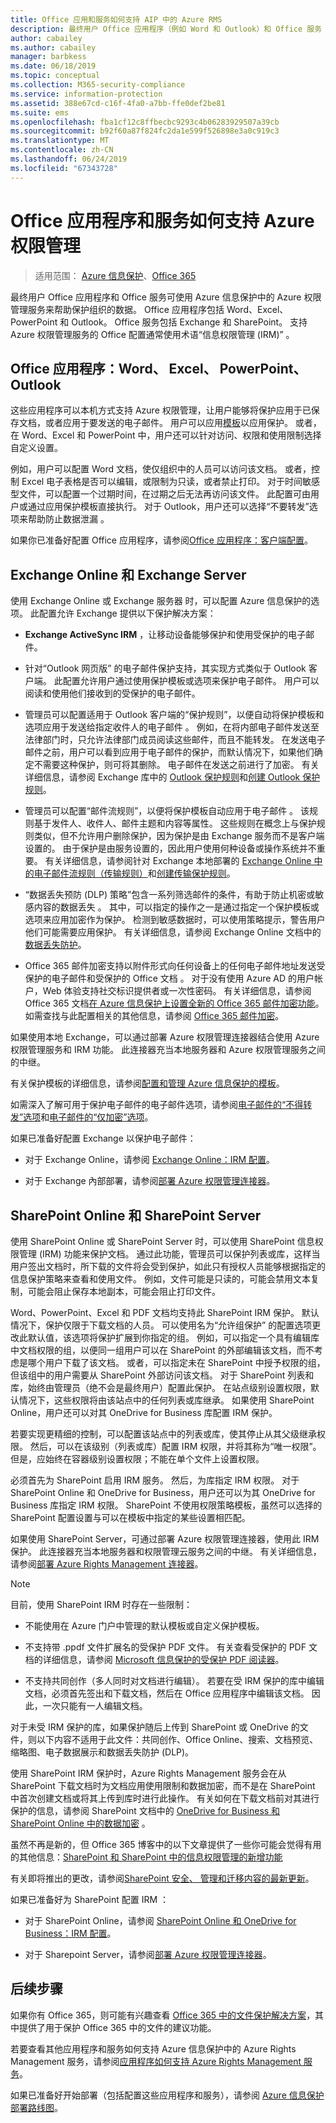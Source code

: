 ```yaml
---
title: Office 应用和服务如何支持 AIP 中的 Azure RMS
description: 最终用户 Office 应用程序（例如 Word 和 Outlook）和 Office 服务（例如 Exchange 和 SharePoint）如何使用 AIP 中的 Azure 权限管理服务来帮助保护组织的数据。
author: cabailey
ms.author: cabailey
manager: barbkess
ms.date: 06/18/2019
ms.topic: conceptual
ms.collection: M365-security-compliance
ms.service: information-protection
ms.assetid: 388e67cd-c16f-4fa0-a7bb-ffe0def2be81
ms.suite: ems
ms.openlocfilehash: fba1cf12c8ffbecbc9293c4b06283929507a39cb
ms.sourcegitcommit: b92f60a87f824fc2da1e599f526898e3a0c919c3
ms.translationtype: MT
ms.contentlocale: zh-CN
ms.lasthandoff: 06/24/2019
ms.locfileid: "67343728"
---
```

# <a name="how-office-applications-and-services-support-azure-rights-management"></a>Office 应用程序和服务如何支持 Azure 权限管理 

>适用范围：  [Azure 信息保护](https://azure.microsoft.com/pricing/details/information-protection)、[Office 365](https://download.microsoft.com/download/E/C/F/ECF42E71-4EC0-48FF-AA00-577AC14D5B5C/Azure_Information_Protection_licensing_datasheet_EN-US.pdf)

最终用户 Office 应用程序和 Office 服务可使用 Azure 信息保护中的 Azure 权限管理服务来帮助保护组织的数据。 Office 应用程序包括 Word、Excel、PowerPoint 和 Outlook。 Office 服务包括 Exchange 和 SharePoint。 支持 Azure 权限管理服务的 Office 配置通常使用术语“信息权限管理 (IRM)”  。

## <a name="office-applications-word-excel-powerpoint-outlook"></a>Office 应用程序：Word、 Excel、 PowerPoint、 Outlook
这些应用程序可以本机方式支持 Azure 权限管理，让用户能够将保护应用于已保存文档，或者应用于要发送的电子邮件。 用户可以应用[模板](configure-policy-templates.md)以应用保护。 或者，在 Word、Excel 和 PowerPoint 中，用户还可以针对访问、权限和使用限制选择自定义设置。

例如，用户可以配置 Word 文档，使仅组织中的人员可以访问该文档。 或者，控制 Excel 电子表格是否可以编辑，或限制为只读，或者禁止打印。 对于时间敏感型文件，可以配置一个过期时间，在过期之后无法再访问该文件。 此配置可由用户或通过应用保护模板直接执行。 对于 Outlook，用户还可以选择“不要转发”选项来帮助防止数据泄漏  。

如果你已准备好配置 Office 应用程序，请参阅[Office 应用程序：客户端配置](configure-office-apps.md)。

## <a name="exchange-online-and-exchange-server"></a>Exchange Online 和 Exchange Server
使用 Exchange Online 或 Exchange 服务器 时，可以配置 Azure 信息保护的选项。 此配置允许 Exchange 提供以下保护解决方案：

-   **Exchange ActiveSync IRM** ，让移动设备能够保护和使用受保护的电子邮件。

-   针对“Outlook 网页版”  的电子邮件保护支持，其实现方式类似于 Outlook 客户端。 此配置允许用户通过使用保护模板或选项来保护电子邮件。 用户可以阅读和使用他们接收到的受保护的电子邮件。

-   管理员可以配置适用于 Outlook 客户端的“保护规则”，以便自动将保护模板和选项应用于发送给指定收件人的电子邮件  。 例如，在将内部电子邮件发送至法律部门时，只允许法律部门成员阅读这些邮件，而且不能转发。 在发送电子邮件之前，用户可以看到应用于电子邮件的保护，而默认情况下，如果他们确定不需要这种保护，则可将其删除。 电子邮件在发送之前进行了加密。 有关详细信息，请参阅 Exchange 库中的 [Outlook 保护规则](https://technet.microsoft.com/library/dd638178%28v=exchg.150%29.aspx)和[创建 Outlook 保护规则](https://technet.microsoft.com/library/dd638196%28v=exchg.150%29.aspx)。

-   管理员可以配置“邮件流规则”，以便将保护模板自动应用于电子邮件  。 该规则基于发件人、收件人、邮件主题和内容等属性。 这些规则在概念上与保护规则类似，但不允许用户删除保护，因为保护是由 Exchange 服务而不是客户端设置的。 由于保护是由服务设置的，因此用户使用何种设备或操作系统并不重要。 有关详细信息，请参阅针对 Exchange 本地部署的 [Exchange Online 中的电子邮件流规则（传输规则）](/exchange/security-and-compliance/mail-flow-rules/mail-flow-rules)和[创建传输保护规则](https://technet.microsoft.com/library/dd302432.aspx)。

-   “数据丢失预防 (DLP) 策略”包含一系列筛选邮件的条件，有助于防止机密或敏感内容的数据丢失  。 其中，可以指定的操作之一是通过指定一个保护模板或选项来应用加密作为保护。 检测到敏感数据时，可以使用策略提示，警告用户他们可能需要应用保护。 有关详细信息，请参阅 Exchange Online 文档中的[数据丢失防护](/exchange/security-and-compliance/data-loss-prevention/data-loss-prevention)。

-   Office 365 邮件加密支持以附件形式向任何设备上的任何电子邮件地址发送受保护的电子邮件和受保护的 Office 文档  。 对于没有使用 Azure AD 的用户帐户，Web 体验支持社交标识提供者或一次性密码。 有关详细信息，请参阅 Office 365 文档[在 Azure 信息保护上设置全新的 Office 365 邮件加密功能](/office365/securitycompliance/set-up-new-message-encryption-capabilities)。 如需查找与此配置相关的其他信息，请参阅 [Office 365 邮件加密](https://docs.microsoft.com/office365/securitycompliance/ome)。

如果使用本地 Exchange，可以通过部署 Azure 权限管理连接器结合使用 Azure 权限管理服务和 IRM 功能。 此连接器充当本地服务器和 Azure 权限管理服务之间的中继。

有关保护模板的详细信息，请参阅[配置和管理 Azure 信息保护的模板](configure-policy-templates.md)。

如需深入了解可用于保护电子邮件的电子邮件选项，请参阅[电子邮件的“不得转发”选项](configure-usage-rights.md#do-not-forward-option-for-emails)和[电子邮件的“仅加密”选项](configure-usage-rights.md#encrypt-only-option-for-emails)。

如果已准备好配置 Exchange 以保护电子邮件：

- 对于 Exchange Online，请参阅 [Exchange Online：IRM 配置](configure-office365.md#exchangeonline-irm-configuration)。

- 对于 Exchange 內部部署，请参阅[部署 Azure 权限管理连接器](deploy-rms-connector.md)。


## <a name="sharepoint-online-and-sharepoint-server"></a>SharePoint Online 和 SharePoint Server

使用 SharePoint Online 或 SharePoint Server 时，可以使用 SharePoint 信息权限管理 (IRM) 功能来保护文档。 通过此功能，管理员可以保护列表或库，这样当用户签出文档时，所下载的文件将会受到保护，如此只有授权人员能够根据指定的信息保护策略来查看和使用文件。 例如，文件可能是只读的，可能会禁用文本复制，可能会阻止保存本地副本，可能会阻止打印文件。

Word、PowerPoint、Excel 和 PDF 文档均支持此 SharePoint IRM 保护。 默认情况下，保护仅限于下载文档的人员。 可以使用名为“允许组保护”  的配置选项更改此默认值，该选项将保护扩展到你指定的组。 例如，可以指定一个具有编辑库中文档权限的组，以便同一组用户可以在 SharePoint 的外部编辑该文档，而不考虑是哪个用户下载了该文档。 或者，可以指定未在 SharePoint 中授予权限的组，但该组中的用户需要从 SharePoint 外部访问该文档。 对于 SharePoint 列表和库，始终由管理员（绝不会是最终用户）配置此保护。 在站点级别设置权限，默认情况下，这些权限将由该站点中的任何列表或库继承。 如果使用 SharePoint Online，用户还可以对其 OneDrive for Business 库配置 IRM 保护。

若要实现更精细的控制，可以配置该站点中的列表或库，使其停止从其父级继承权限。 然后，可以在该级别（列表或库）配置 IRM 权限，并将其称为“唯一权限”。 但是，应始终在容器级别设置权限；不能在单个文件上设置权限。 

必须首先为 SharePoint 启用 IRM 服务。 然后，为库指定 IRM 权限。 对于 SharePoint Online 和 OneDrive for Business，用户还可以为其 OneDrive for Business 库指定 IRM 权限。 SharePoint 不使用权限策略模板，虽然可以选择的 SharePoint 配置设置与可以在模板中指定的某些设置相匹配。

如果使用 SharePoint Server，可通过部署 Azure 权限管理连接器，使用此 IRM 保护。 此连接器充当本地服务器和权限管理云服务之间的中继。 有关详细信息，请参阅[部署 Azure Rights Management 连接器](deploy-rms-connector.md)。

> [!NOTE]
> 目前，使用 SharePoint IRM 时存在一些限制：
> 
> - 不能使用在 Azure 门户中管理的默认模板或自定义保护模板。 
> 
> - 不支持带 .ppdf 文件扩展名的受保护 PDF 文件。 有关查看受保护的 PDF 文档的详细信息，请参阅 [Microsoft 信息保护的受保护 PDF 阅读器](./rms-client/protected-pdf-readers.md)。
> 
> - 不支持共同创作（多人同时对文档进行编辑）。 若要在受 IRM 保护的库中编辑文档，必须首先签出和下载文档，然后在 Office 应用程序中编辑该文档。 因此，一次只能有一人编辑文档。

对于未受 IRM 保护的库，如果保护随后上传到 SharePoint 或 OneDrive 的文件，则以下内容不适用于此文件：共同创作、Office Online、搜索、文档预览、缩略图、电子数据展示和数据丢失防护 (DLP)。

使用 SharePoint IRM 保护时，Azure Rights Management 服务会在从 SharePoint 下载文档时为文档应用使用限制和数据加密，而不是在 SharePoint 中首次创建文档或将其上传到库时进行此操作。 有关如何在下载文档前对其进行保护的信息，请参阅 SharePoint 文档中的 [OneDrive for Business 和 SharePoint Online 中的数据加密](https://technet.microsoft.com/library/dn905447.aspx) 。

虽然不再是新的，但 Office 365 博客中的以下文章提供了一些你可能会觉得有用的其他信息：[SharePoint 和 SharePoint 中的信息权限管理的新增功能](https://www.microsoft.com/en-us/microsoft-365/blog/2012/11/09/whats-new-with-information-rights-management-in-sharepoint-and-sharepoint-online/)

有关即将推出的更改，请参阅[SharePoint 安全、 管理和迁移内容的最新更新](https://techcommunity.microsoft.com/t5/Microsoft-SharePoint-Blog/Updates-to-SharePoint-security-administration-and-migration/ba-p/549585)。

如果已准备好为 SharePoint 配置 IRM ：

- 对于 SharePoint Online，请参阅 [SharePoint Online 和 OneDrive for Business：IRM 配置](configure-office365.md#sharepointonline-and-onedrive-for-business-irm-configuration)。

- 对于 Sharepoint Server，请参阅[部署 Azure 权限管理连接器](deploy-rms-connector.md)。


## <a name="next-steps"></a>后续步骤

如果你有 Office 365，则可能有兴趣查看 [Office 365 中的文件保护解决方案](/office365/enterprise/microsoft-cloud-it-architecture-resources#BKMK_O365fileprotect)，其中提供了用于保护 Office 365 中的文件的建议功能。

若要查看其他应用程序和服务如何支持 Azure 信息保护中的 Azure Rights Management 服务，请参阅[应用程序如何支持 Azure Rights Management 服务](applications-support.md)。

如果已准备好开始部署（包括配置这些应用程序和服务），请参阅 [Azure 信息保护部署路线图](deployment-roadmap.md)。
